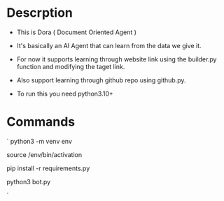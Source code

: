 # Descrption

* This is Dora ( Document Oriented Agent )

* It's basically an AI Agent that can learn from the data we give it.

* For now it supports learning through website link using the builder.py function and modifying the taget link.

* Also support learning through github repo using github.py.

* To run this you need python3.10+

# Commands

 `
 python3 -m venv env

 source /env/bin/activation

 pip install -r requirements.py

 python3 bot.py

 `

